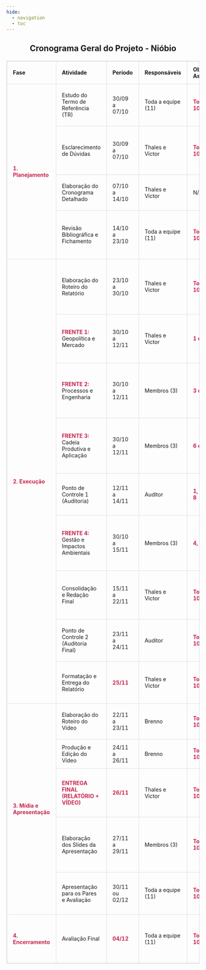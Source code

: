 ```yaml
---
hide:
  - navigation
  - toc
---
```


<!DOCTYPE html>
<html lang="pt-BR">
<head>
<meta charset="UTF-8">
<center>
<title>Cronograma do Projeto - Nióbio</title>
<center>
<style>
    /* Estilos básicos para a tabela - compatível com MkDocs */
    table {
        width: 100%;
        border-collapse: collapse;
        margin: 20px 0;
        font-size: 1em;
        font-family: -apple-system, BlinkMacSystemFont, "Segoe UI", Roboto, "Helvetica Neue", Arial, sans-serif;
    }
    table, th, td {
        border: 1px solid #ddd;
    }
    th, td {
        padding: 12px 15px;
        text-align: left;
    }
    td strong {
        font-weight: bold;
        color: #c7254e; /* Cor para destaque */
    }
</style>
</head>
<body>

<h2>Cronograma Geral do Projeto - Nióbio</h2>

<table>
    <thead>
        <tr>
            <th>Fase</th>
            <th>Atividade</th>
            <th>Período</th>
            <th>Responsáveis</th>
            <th>Objetivo(s) Associado(s)</th>
            <th>Entregável / Observações</th>
        </tr>
    </thead>
    <tbody>
        <tr>
            <td rowspan="4"><strong>1. Planejamento</strong></td>
            <td>Estudo do Termo de Referência (TR)</td>
            <td>30/09 a 07/10</td>
            <td>Toda a equipe (11)</td>
            <td><strong>Todos (1-10)</strong></td>
            <td>Leitura e compreensão de todos os 10 objetivos específicos.</td>
        </tr>
        <tr>
            <td>Esclarecimento de Dúvidas</td>
            <td>30/09 a 07/10</td>
            <td>Thales e Victor</td>
            <td><strong>Todos (1-10)</strong></td>
            <td>Consolidar e buscar respostas para as dúvidas da equipe.</td>
        </tr>
        <tr>
            <td>Elaboração do Cronograma Detalhado</td>
            <td>07/10 a 14/10</td>
            <td>Thales e Victor</td>
            <td>N/A</td>
            <td>Ferramenta de organização do projeto.</td>
        </tr>
        <tr>
            <td>Revisão Bibliográfica e Fichamento</td>
            <td>14/10 a 23/10</td>
            <td>Toda a equipe (11)</td>
            <td><strong>Todos (1-10)</strong></td>
            <td>Pesquisa aprofundada para embasar a execução de todos os objetivos.</td>
        </tr>
        <tr>
            <td rowspan="9"><strong>2. Execução</strong></td>
            <td>Elaboração do Roteiro do Relatório</td>
            <td>23/10 a 30/10</td>
            <td>Thales e Victor</td>
            <td><strong>Todos (1-10)</strong></td>
            <td>Criação da estrutura que conectará todos os objetivos no documento final.</td>
        </tr>
        <tr>
            <td><strong>FRENTE 1:</strong> Geopolítica e Mercado</td>
            <td>30/10 a 12/11</td>
            <td>Thales e Victor</td>
            <td><strong>1 e 2</strong></td>
            <td>Entregas 1 (Mapas de jazidas) e 2 (Dados de demanda e estimativa).</td>
        </tr>
        <tr>
            <td><strong>FRENTE 2:</strong> Processos e Engenharia</td>
            <td>30/10 a 12/11</td>
            <td>Membros (3)</td>
            <td><strong>3 e 8</strong></td>
            <td>Entregas 3 (Fluxograma de extração) e 8 (Fluxograma de fabricação).</td>
        </tr>
        <tr>
            <td><strong>FRENTE 3:</strong> Cadeia Produtiva e Aplicação</td>
            <td>30/10 a 12/11</td>
            <td>Membros (3)</td>
            <td><strong>6 e 7</strong></td>
            <td>Entregas 6 (Identificação do componente) e 7 (Estrutura da cadeia produtiva).</td>
        </tr>
        <tr>
            <td>Ponto de Controle 1 (Auditoria)</td>
            <td>12/11 a 14/11</td>
            <td>Auditor</td>
            <td><strong>1, 2, 3, 6, 7, 8</strong></td>
            <td>Revisão do material preliminar das Frentes 1, 2 e 3.</td>
        </tr>
        <tr>
            <td><strong>FRENTE 4:</strong> Gestão e Impactos Ambientais</td>
            <td>30/10 a 15/11</td>
            <td>Membros (3)</td>
            <td><strong>4, 5, 9 e 10</strong></td>
            <td>Entregas 4, 5, 9 e 10 (Quadros sobre riscos, impactos e instrumentos de gestão).</td>
        </tr>
        <tr>
            <td>Consolidação e Redação Final</td>
            <td>15/11 a 22/11</td>
            <td>Thales e Victor</td>
            <td><strong>Todos (1-10)</strong></td>
            <td>Unificação do trabalho das frentes em um relatório único e coeso.</td>
        </tr>
        <tr>
            <td>Ponto de Controle 2 (Auditoria Final)</td>
            <td>23/11 a 24/11</td>
            <td>Auditor</td>
            <td><strong>Todos (1-10)</strong></td>
            <td>Revisão completa do rascunho final do relatório.</td>
        </tr>
        <tr>
            <td>Formatação e Entrega do Relatório</td>
            <td><strong>25/11</strong></td>
            <td>Thales e Victor</td>
            <td><strong>Todos (1-10)</strong></td>
            <td><strong>Entrega do Relatório. Prazo final: 25/11 às 22h.</strong></td>
        </tr>
        <tr>
            <td rowspan="5"><strong>3. Mídia e Apresentação</strong></td>
            <td>Elaboração do Roteiro do Vídeo</td>
            <td>22/11 a 23/11</td>
            <td>Brenno</td>
            <td><strong>Todos (1-10)</strong></td>
            <td>O vídeo é um resumo visual de todo o trabalho.</td>
        </tr>
        <tr>
            <td>Produção e Edição do Vídeo</td>
            <td>24/11 a 26/11</td>
            <td>Brenno</td>
            <td><strong>Todos (1-10)</strong></td>
            <td>Execução do resumo visual do projeto.</td>
        </tr>
        <tr>
            <td><strong>ENTREGA FINAL (RELATÓRIO + VÍDEO)</strong></td>
            <td><strong>26/11</strong></td>
            <td>Thales e Victor</td>
            <td><strong>Todos (1-10)</strong></td>
            <td><strong>Upload dos arquivos finais no Teams. Prazo final: 26/11 às 22h.</strong></td>
        </tr>
        <tr>
            <td>Elaboração dos Slides da Apresentação</td>
            <td>27/11 a 29/11</td>
            <td>Membros (3)</td>
            <td><strong>Todos (1-10)</strong></td>
            <td>A apresentação sintetiza os principais pontos de todos os objetivos.</td>
        </tr>
        <tr>
            <td>Apresentação para os Pares e Avaliação</td>
            <td>30/11 ou 02/12</td>
            <td>Toda a equipe (11)</td>
            <td><strong>Todos (1-10)</strong></td>
            <td>Apresentação oral do trabalho completo para a turma.</td>
        </tr>
        <tr>
            <td><strong>4. Encerramento</strong></td>
            <td>Avaliação Final</td>
            <td><strong>04/12</strong></td>
            <td>Toda a equipe (11)</td>
            <td><strong>Todos (1-10)</strong></td>
            <td>Participação na sessão de feedback e avaliação final do projeto.</td>
        </tr>
    </tbody>
</table>

</body>
</html>